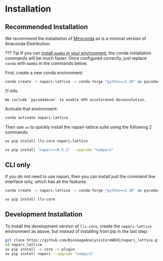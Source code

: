 # Installation

## Recommended Installation

We recommend the installation of [Miniconda](https://docs.anaconda.com/miniconda/install/) as is a minimal version of Anaconda Distribution. 

??? Tip
    If you can [install `mamba` in your environment](https://stackoverflow.com/a/76765625), the conda installation commands will be much faster. Once configured correctly, just replace `conda` with `mamba` in the commands below.

First, create a new conda environment:


```bash
conda create -n napari-lattice -c conda-forge "python==3.10" uv pycudadecon "numpy<2"
```

!!! info

    We include `pycudadecon` to enable GPU accelerated deconvolution.

Activate that environment:

```bash
conda activate napari-lattice
```

Then use `uv` to quickly install the napari-lattice suite using the following 2 commands:

```bash
uv pip install lls-core napari-lattice
```

```bash
uv pip install "napari==0.5.5" --upgrade "numpy<2"
```

## CLI only

If you do not need to use napari, then you can install just the command line interface only, which has all the features

```bash
conda create -n napari-lattice -c conda-forge "python==3.10" uv pycudadecon "numpy<2"
```

```bash
uv pip install lls-core
```


## Development Installation

To install the development version of `lls-core`, create the `napari-lattice` environment as above, but instead of installing from pip in the last step:

```bash
git clone https://github.com/BioimageAnalysisCoreWEHI/napari_lattice.git
cd napari_lattice
uv pip install -e core -e plugin
uv pip install napari --upgrade "numpy<2"
```
